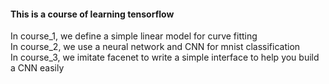 #### This is a course of learning tensorflow  
In course\_1, we define a simple linear model for curve fitting  
In course\_2, we use a neural network and CNN for mnist classification  
In course\_3, we imitate facenet to write a simple interface to help you build a CNN easily  
